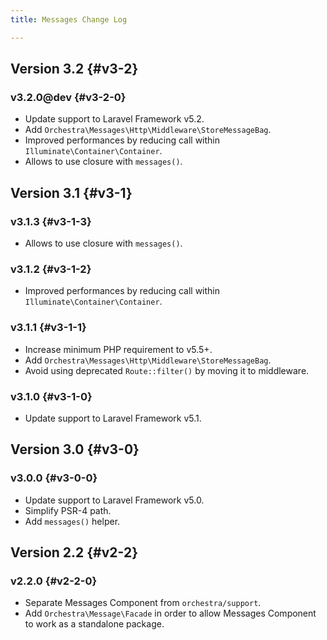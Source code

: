 ```yaml
---
title: Messages Change Log

---
```


## Version 3.2 {#v3-2}

### v3.2.0@dev {#v3-2-0}

* Update support to Laravel Framework v5.2.
* Add `Orchestra\Messages\Http\Middleware\StoreMessageBag`.
* Improved performances by reducing call within `Illuminate\Container\Container`.
* Allows to use closure with `messages()`.

## Version 3.1 {#v3-1}

### v3.1.3 {#v3-1-3}

* Allows to use closure with `messages()`.

### v3.1.2 {#v3-1-2}

* Improved performances by reducing call within `Illuminate\Container\Container`.

### v3.1.1 {#v3-1-1}

* Increase minimum PHP requirement to v5.5+.
* Add `Orchestra\Messages\Http\Middleware\StoreMessageBag`.
* Avoid using deprecated `Route::filter()` by moving it to middleware.

### v3.1.0 {#v3-1-0}

* Update support to Laravel Framework v5.1.

## Version 3.0 {#v3-0}

### v3.0.0 {#v3-0-0}

* Update support to Laravel Framework v5.0.
* Simplify PSR-4 path.
* Add `messages()` helper.

## Version 2.2 {#v2-2}

### v2.2.0 {#v2-2-0}

* Separate Messages Component from `orchestra/support`.
* Add `Orchestra\Message\Facade` in order to allow Messages Component to work as a standalone package.
